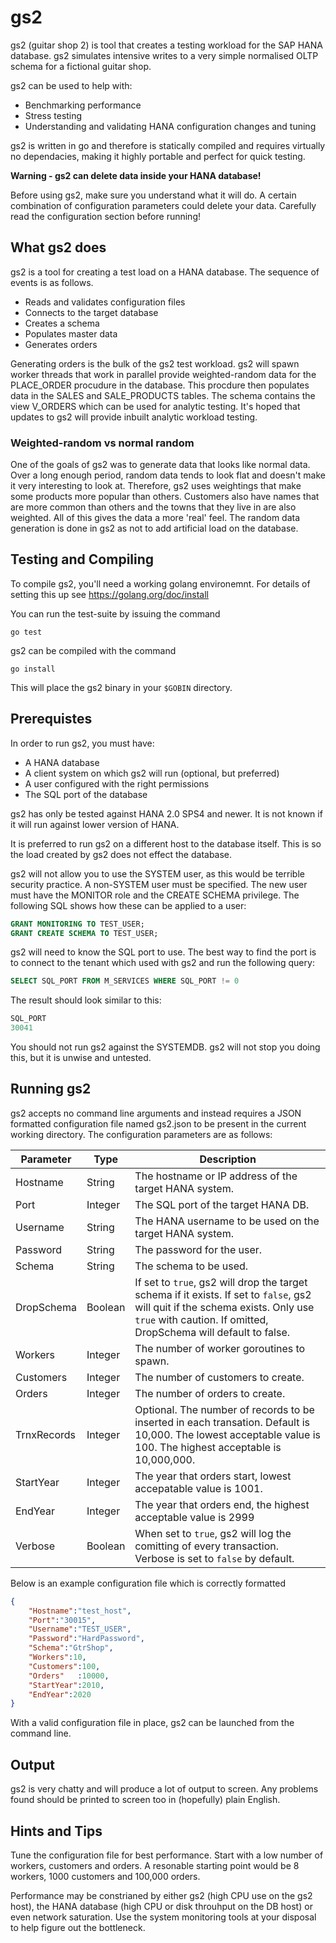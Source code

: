 # gs2

gs2 (guitar shop 2) is tool that creates a testing workload for the SAP HANA database.  gs2 simulates intensive writes to a very simple normalised OLTP schema for a fictional guitar shop.

gs2 can be used to help with:

* Benchmarking performance
* Stress testing
* Understanding and validating HANA configuration changes and tuning

gs2 is written in go and therefore is statically compiled and requires virtually no dependacies, making it highly portable and  perfect for quick testing.

**Warning - gs2 can delete data inside your HANA database!**

Before using gs2, make sure you understand what it will do.  A certain combination of configuration parameters could delete your data.  Carefully read the configuration section before running!

## What gs2 does

gs2 is a tool for creating a test load on a HANA database.  The sequence of events is as follows.

* Reads and validates configuration files
* Connects to the target database
* Creates a schema
* Populates master data
* Generates orders

Generating orders is the bulk of the gs2 test workload.  gs2 will spawn worker threads that work in parallel provide weighted-random data for the PLACE_ORDER procudure in the database.  This procdure then populates data in the SALES and SALE_PRODUCTS tables.  The schema contains the view V_ORDERS which can be used for analytic testing.  It's hoped that updates to gs2 will provide inbuilt analytic workload testing.

### Weighted-random vs normal random

One of the goals of gs2 was to generate data that looks like normal data.  Over a long enough period, random data tends to look flat and doesn't make it very interesting to look at.  Therefore, gs2 uses weightings that make some products more popular than others.  Customers also have names that are more common than others and the towns that they live in are also weighted.  All of this gives the data a more 'real' feel.  The random data generation is done in gs2 as not to add artificial load on the database.

## Testing and Compiling

To compile gs2, you'll need a working golang environemnt.  For details of setting this up see <https://golang.org/doc/install>

You can run the test-suite by issuing the command

```golang
go test
```

gs2 can be compiled with the command

```golang
go install
```

This will place the gs2 binary in your `$GOBIN` directory.

## Prerequistes

In order to run gs2, you must have:

* A HANA database
* A client system on which gs2 will run (optional, but preferred)
* A user configured with the right permissions
* The SQL port of the database

gs2 has only be tested against HANA 2.0 SPS4 and newer.  It is not known if it will run against lower version of HANA.

It is preferred to run gs2 on a different host to the database itself.  This is so the load created by gs2 does not effect the database.

gs2 will not allow you to use the SYSTEM user, as this would be terrible security practice.  A non-SYSTEM user must be specified.  The new user must have the MONITOR role and the CREATE SCHEMA privilege.  The following SQL shows how these can be applied to a user:

```SQL
GRANT MONITORING TO TEST_USER;
GRANT CREATE SCHEMA TO TEST_USER;
```

gs2 will need to know the SQL port to use.  The best way to find the port is to connect to the tenant which used with gs2 and run the following query:

```SQL
SELECT SQL_PORT FROM M_SERVICES WHERE SQL_PORT != 0
```

The result should look similar to this:

```SQL
SQL_PORT
30041
```

You should not run gs2 against the SYSTEMDB.  gs2 will not stop you doing this, but it is unwise and untested.

## Running gs2

gs2 accepts no command line arguments and instead requires a JSON formatted configuration file named gs2.json to be present in the current working directory.  The configuration parameters are as follows:

| Parameter   | Type    | Description  |
|-------------|---------|--------------|
| Hostname    | String  | The hostname or IP address of the target HANA system.|
| Port        | Integer | The SQL port of the target HANA DB.|
| Username   | String  | The HANA username to be used on the target HANA system.|
| Password    | String  | The password for the user.|
| Schema      | String  | The schema to be used.|
| DropSchema  | Boolean | If set to `true`, gs2 will drop the target schema if it exists.  If set to `false`, gs2 will quit if the schema exists.  Only use `true` with caution.  If omitted, DropSchema will default to false.|
| Workers     | Integer | The number of worker goroutines to spawn.|
| Customers   | Integer | The number of customers to create.|
| Orders      | Integer | The number of orders to create.|
| TrnxRecords | Integer | Optional.  The number of records to be inserted in each transation.  Default is 10,000.  The lowest acceptable value is 100.  The highest acceptable is 10,000,000. |
| StartYear   | Integer | The year that orders start, lowest accepatable value is 1001.|
| EndYear     | Integer | The year that orders end, the highest acceptable value is 2999|
| Verbose     | Boolean | When set to `true`, gs2 will log the comitting of every transaction.  Verbose is set to `false` by default.|

Below is an example configuration file which is correctly formatted

```json
{
    "Hostname":"test_host",
    "Port":"30015",
    "Username":"TEST_USER",
    "Password":"HardPassword",
    "Schema":"GtrShop",
    "Workers":10,
    "Customers":100,
    "Orders"   :10000,
    "StartYear":2010,
    "EndYear":2020
}
```

With a valid configuration file in place, gs2 can be launched from the command line.

## Output

gs2 is very chatty and will produce a lot of output to screen.  Any problems found should be printed to screen too in (hopefully) plain English.

## Hints and Tips

Tune the configuration file for best performance.  Start with a low number of workers, customers and orders.  A resonable starting point would be 8 workers, 1000 customers and 100,000 orders.

Performance may be constrianed by either gs2 (high CPU use on the gs2 host), the HANA database (high CPU or disk throuhput on the DB host) or even network saturation.  Use the system monitoring tools at your disposal to help figure out the bottleneck.
